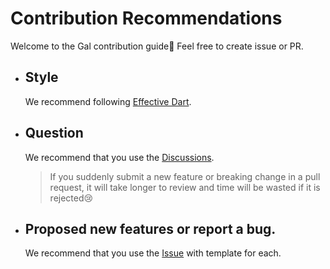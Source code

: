 # Contribution Recommendations

Welcome to the Gal contribution guide💚 Feel free to create issue or PR.
- ## Style
  We recommend following [Effective Dart](https://dart.dev/effective-dart).
  
- ## Question
  We recommend that you use the [Discussions](https://github.com/natsuk4ze/gal/discussions).
  > If you suddenly submit a new feature or breaking change in a pull request, 
    it will take longer to review and time will be wasted if it is rejected😢
  
- ## Proposed new features or report a bug.
  We recommend that you use the [Issue](https://github.com/natsuk4ze/gal/issues)
  with template for each.
  
